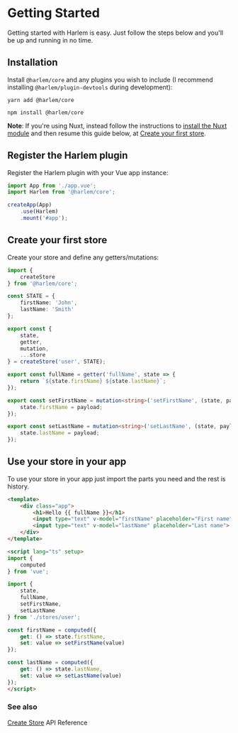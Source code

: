 # Getting Started

Getting started with Harlem is easy. Just follow the steps below and you'll be up and running in no time.

## Installation

Install `@harlem/core` and any plugins you wish to include (I recommend installing `@harlem/plugin-devtools` during development):

<CodeGroup>
  <CodeGroupItem title="YARN" active>

```bash:no-line-numbers
yarn add @harlem/core
```

  </CodeGroupItem>

  <CodeGroupItem title="NPM">

```bash:no-line-numbers
npm install @harlem/core
```

  </CodeGroupItem>
</CodeGroup>

**Note**: If you're using Nuxt, instead follow the instructions to [install the Nuxt module](https://github.com/nuxt-community/harlem-module) and then resume this guide below, at [Create your first store](#create-your-first-store).

## Register the Harlem plugin

Register the Harlem plugin with your Vue app instance:
```typescript
import App from './app.vue';
import Harlem from '@harlem/core';

createApp(App)
    .use(Harlem)
    .mount('#app');
```

## Create your first store

Create your store and define any getters/mutations:

```typescript
import {
    createStore
} from '@harlem/core';

const STATE = {
    firstName: 'John',
    lastName: 'Smith'
};

export const {
    state,
    getter,
    mutation,
    ...store
} = createStore('user', STATE);

export const fullName = getter('fullName', state => {
    return `${state.firstName} ${state.lastName}`;
});

export const setFirstName = mutation<string>('setFirstName', (state, payload) => {
    state.firstName = payload;
});

export const setLastName = mutation<string>('setLastName', (state, payload) => {
    state.lastName = payload;
});
```

## Use your store in your app

To use your store in your app just import the parts you need and the rest is history.

```html
<template>
    <div class="app">
        <h1>Hello {{ fullName }}</h1>
        <input type="text" v-model="firstName" placeholder="First name">
        <input type="text" v-model="lastName" placeholder="Last name">
    </div>
</template>

<script lang="ts" setup>
import {
    computed
} from 'vue';

import {
    state,
    fullName,
    setFirstName,
    setLastName
} from './stores/user';

const firstName = computed({
    get: () => state.firstName,
    set: value => setFirstName(value)
});

const lastName = computed({
    get: () => state.lastName,
    set: value => setLastName(value)
});
</script>
```

### See also

[Create Store](/api/global#createStore) API Reference